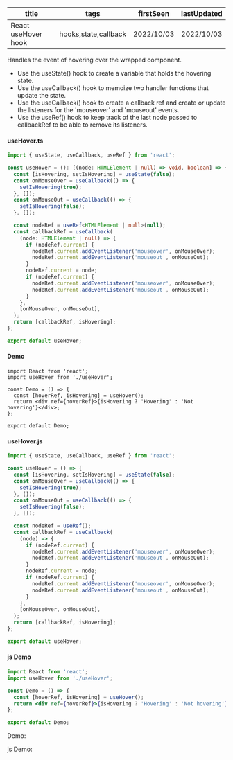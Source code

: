 | title               | tags                 | firstSeen  | lastUpdated |
| ------------------- | -------------------- | ---------- | ----------- |
| React useHover hook | hooks,state,callback | 2022/10/03 | 2022/10/03  |

Handles the event of hovering over the wrapped component.

- Use the useState() hook to create a variable that holds the hovering state.
- Use the useCallback() hook to memoize two handler functions that update the state.
- Use the useCallback() hook to create a callback ref and create or update the listeners for the 'mouseover' and 'mouseout' events.
- Use the useRef() hook to keep track of the last node passed to callbackRef to be able to remove its listeners.

#### useHover.ts

```ts
import { useState, useCallback, useRef } from 'react';

const useHover = (): [(node: HTMLElement | null) => void, boolean] => {
  const [isHovering, setIsHovering] = useState(false);
  const onMouseOver = useCallback(() => {
    setIsHovering(true);
  }, []);
  const onMouseOut = useCallback(() => {
    setIsHovering(false);
  }, []);

  const nodeRef = useRef<HTMLElement | null>(null);
  const callbackRef = useCallback(
    (node: HTMLElement | null) => {
      if (nodeRef.current) {
        nodeRef.current.addEventListener('mouseover', onMouseOver);
        nodeRef.current.addEventListener('mouseout', onMouseOut);
      }
      nodeRef.current = node;
      if (nodeRef.current) {
        nodeRef.current.addEventListener('mouseover', onMouseOver);
        nodeRef.current.addEventListener('mouseout', onMouseOut);
      }
    },
    [onMouseOver, onMouseOut],
  );
  return [callbackRef, isHovering];
};

export default useHover;
```

#### Demo

```tsx | pure
import React from 'react';
import useHover from './useHover';

const Demo = () => {
  const [hoverRef, isHovering] = useHover();
  return <div ref={hoverRef}>{isHovering ? 'Hovering' : 'Not hovering'}</div>;
};

export default Demo;
```

#### useHover.js

```js
import { useState, useCallback, useRef } from 'react';

const useHover = () => {
  const [isHovering, setIsHovering] = useState(false);
  const onMouseOver = useCallback(() => {
    setIsHovering(true);
  }, []);
  const onMouseOut = useCallback(() => {
    setIsHovering(false);
  }, []);

  const nodeRef = useRef();
  const callbackRef = useCallback(
    (node) => {
      if (nodeRef.current) {
        nodeRef.current.addEventListener('mouseover', onMouseOver);
        nodeRef.current.addEventListener('mouseout', onMouseOut);
      }
      nodeRef.current = node;
      if (nodeRef.current) {
        nodeRef.current.addEventListener('mouseover', onMouseOver);
        nodeRef.current.addEventListener('mouseout', onMouseOut);
      }
    },
    [onMouseOver, onMouseOut],
  );
  return [callbackRef, isHovering];
};

export default useHover;
```

#### js Demo

```jsx | pure
import React from 'react';
import useHover from './useHover';

const Demo = () => {
  const [hoverRef, isHovering] = useHover();
  return <div ref={hoverRef}>{isHovering ? 'Hovering' : 'Not hovering'}</div>;
};

export default Demo;
```

Demo:

<code src="./Demo.tsx" id="hoverTsDemo"></code>

js Demo:

<code src="./js/Demo.jsx" id="hoverJsDemo"></code>
